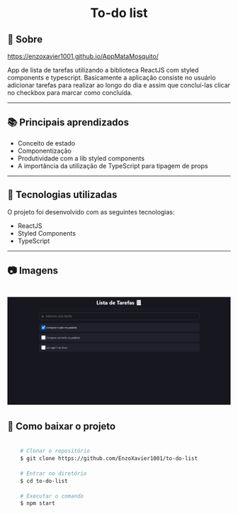 <h1 align="center">
    To-do list
</h1>

## 📃 Sobre

https://enzoxavier1001.github.io/AppMataMosquito/

App de lista de tarefas utilizando a biblioteca ReactJS com styled components e typescript. Basicamente a aplicação consiste no usuário adicionar tarefas para realizar ao longo do dia e assim que concluí-las clicar no checkbox para marcar como concluída.

---

## 📚 Principais aprendizados

- Conceito de estado
- Componentização
- Produtividade com a lib styled components
- A importância da utilização de TypeScript para tipagem de props

---

## 🚀 Tecnologias utilizadas

O projeto foi desenvolvido com as seguintes tecnologias:

- ReactJS
- Styled Components
- TypeScript

---

## 📷 Imagens

<h1 align="center">
    <img src="src/img/screenshot.png">
</h1>

## 📁 Como baixar o projeto

```bash

    # Clonar o repositório
    $ git clone https://github.com/EnzoXavier1001/to-do-list

    # Entrar no diretório
    $ cd to-do-list

    # Executar o comando
    $ npm start

```
